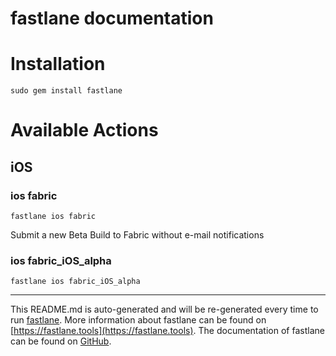 fastlane documentation
================
# Installation
```
sudo gem install fastlane
```
# Available Actions
## iOS
### ios fabric
```
fastlane ios fabric
```
Submit a new Beta Build to Fabric without e-mail notifications
### ios fabric_iOS_alpha
```
fastlane ios fabric_iOS_alpha
```


----

This README.md is auto-generated and will be re-generated every time to run [fastlane](https://fastlane.tools).
More information about fastlane can be found on [https://fastlane.tools](https://fastlane.tools).
The documentation of fastlane can be found on [GitHub](https://github.com/fastlane/fastlane/tree/master/fastlane).